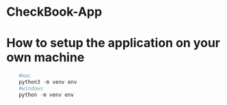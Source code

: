 # CheckBook-App

# How to setup the application on your own machine
```python
    #mac
    python3 -m venv env
    #windows
    python -m venv env
```